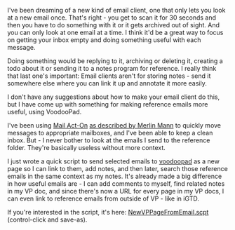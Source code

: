 <!--
.. title: The read-once email client and reference emails
.. date: 2007/06/08 14:58
.. slug: the-read-once-email-client-and-reference-emails
.. link:
.. description:
.. tags: email, productivity
-->


I've been dreaming of a new kind of email client, one that only lets you look at a new email once. That's right - you get to scan it for 30 seconds and then you have to do something with it or it gets archived out of sight. And you can only look at one email at a time. I think it'd be a great way to focus on getting your inbox empty and doing something useful with each message.

Doing something would be replying to it, archiving or deleting it, creating a todo about it or sending it to a notes program for reference. I really think that last one's important: Email clients aren't for storing notes - send it somewhere else where you can link it up and annotate it more easily.

I don't have any suggestions about how to make your email client do this, but I have come up with something for making reference emails more useful, using VoodooPad.

I've been using [Mail Act-On](http://www.indev.ca/MailActOn.html) [as described by Merlin Mann](http://www.43folders.com/2006/09/15/mail-act-on/) to quickly move messages to appropriate mailboxes, and I've been able to keep a clean inbox. But - I never bother to look at the emails I send to the reference folder. They're basically useless without more context.

I just wrote a quick script to send selected emails to [voodoopad](http://voodoopad.com/) as a new page so I can link to them, add notes, and then later, search those reference emails in the same context as my notes. It's already made a big difference in how useful emails are - I can add comments to myself, find related notes in my VP doc, and since there's now a URL for every page in my VP docs, I can even link to reference emails from outside of VP - like in iGTD.

If you're interested in the script, it's here: [NewVPPageFromEmail.scpt](http://michael-mccracken.net/2007/NewVPPageFromEmail.scpt)  (control-click and save-as).
